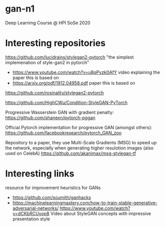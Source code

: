 # gan-n1
Deep Learning Course @ HPI SoSe 2020



# Interesting repositories
https://github.com/lucidrains/stylegan2-pytorch "the simplest implemenation of style-gan2 in pytorch"
- https://www.youtube.com/watch?v=u8qPvzk0AfY video explaining the paper this is based on
- https://arxiv.org/pdf/1912.04958.pdf paper this is based on

https://github.com/rosinality/stylegan2-pytorch

https://github.com/HighCWu/Condition-StyleGAN-PyTorch

Progressive Wasserstein GAN with gradient penalty: https://github.com/shanexn/pytorch-pggan

Official Pytorch implementation for progressive GAN (amongst others): https://github.com/facebookresearch/pytorch_GAN_zoo

Repository to a paper, they use Multi-Scale Gradients (MSG) to speed up the network, especially when generating higher resulotion images (also used on CelebA) 
https://github.com/akanimax/msg-stylegan-tf

# Interesting links
resource for improvement heuristics for GANs
 - https://github.com/soumith/ganhacks
 - https://machinelearningmastery.com/how-to-train-stable-generative-adversarial-networks/
https://www.youtube.com/watch?v=dCKbRCUyop8 Video about StyleGAN concepts with impressive presentation style
